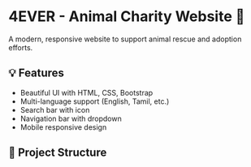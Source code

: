 # 4EVER - Animal Charity Website 🐾

A modern, responsive website to support animal rescue and adoption efforts.

## 💡 Features

- Beautiful UI with HTML, CSS, Bootstrap
- Multi-language support (English, Tamil, etc.)
- Search bar with icon
- Navigation bar with dropdown
- Mobile responsive design

## 📁 Project Structure

